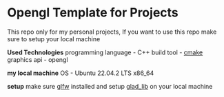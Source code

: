 # Opengl Template for Projects

This repo only for my personal projects, If you want to use this repo make sure to setup your local machine

**Used Technologies**
programming language - C++
build tool - [cmake](https://cmake.org/) 
graphics api - opengl

**my local machine**
OS - Ubuntu 22.04.2 LTS x86_64

**setup**
make sure [glfw](https://www.glfw.org/) installed and setup [glad_lib](https://glad.dav1d.de/) on your local machine
